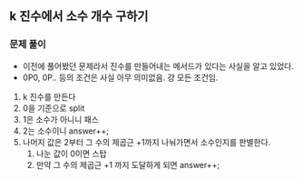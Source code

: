 ## k 진수에서 소수 개수 구하기

### 문제 풀이
- 이전에 풀어봤던 문제라서 진수를 만들어내는 메서드가 있다는 사실을 알고 있었다.
- 0P0, 0P.. 등의 조건은 사실 아무 의미없음. 걍 모든 조건임.
1. k 진수를 만든다
2. 0을 기준으로 split
3. 1은 소수가 아니니 패스
4. 2는 소수이니 answer++;
5. 나머지 값은 2부터 그 수의 제곱근 +1까지 나눠가면서 소수인지를 판별한다.
   1. 나눈 값이 0이면 스탑
   2. 만약 그 수의 제곱근 +1 까지 도달하게 되면 answer++;
